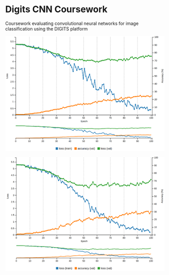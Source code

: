 # Digits CNN Coursework

Coursework evaluating convolutional neural networks for image classification using the DIGITS platform

![80/10/10 split](cars/split-investigations/80.10.10/base/small.png)

![90/5/5 split](cars/split-investigations/90.5.5/base/small.png)